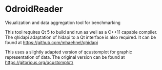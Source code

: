 OdroidReader
============

Visualization and data aggregation tool for benchmarking

This tool requires Qt 5 to build and run as well as a C++11 capable compiler.
The qhidapi adaptation of hidapi to a Qt interface is also required. It can be found at
https://github.com/mhaehnel/qhidapi

This uses a slightly adapted version of qcustomplot for graphic representation of data. The original
version can be found at https://gitorious.org/qcustomplot/ 

